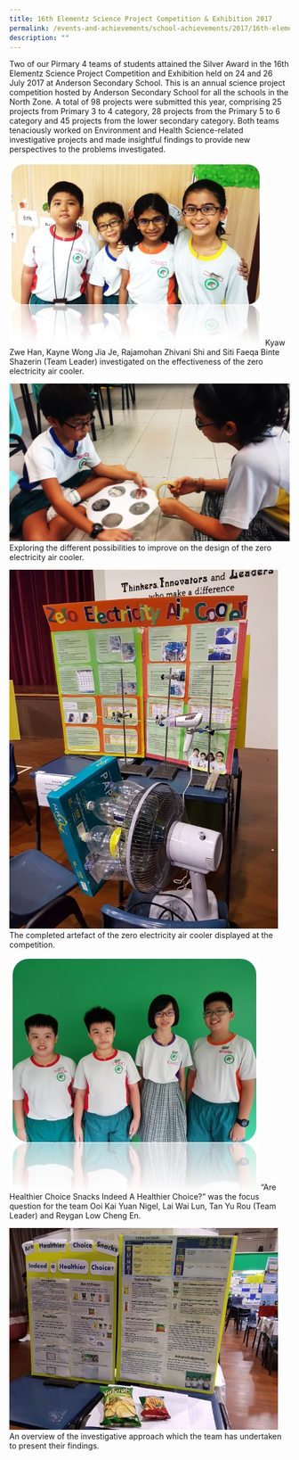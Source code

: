 ```yaml
---
title: 16th Elementz Science Project Competition & Exhibition 2017
permalink: /events-and-achievements/school-achievements/2017/16th-elementz-science-project/
description: ""
---
```

Two of our Pirmary 4 teams of students attained the Silver Award in the 16th Elementz Science Project Competition and Exhibition held on 24 and 26 July 2017 at Anderson Secondary School. This is an annual science project competition hosted by Anderson Secondary School for all the schools in the North Zone. A total of 98 projects were submitted this year, comprising 25 projects from Primary 3 to 4 category, 28 projects from the Primary 5 to 6 category and 45 projects from the lower secondary category. Both teams tenaciously worked on Environment and Health Science-related investigative projects and made insightful findings to provide new perspectives to the problems investigated.

![](/images/16elementz1.jpg)
Kyaw Zwe Han, Kayne Wong Jia Je, Rajamohan Zhivani Shi and Siti Faeqa Binte Shazerin (Team Leader) investigated on the effectiveness of the zero electricity air cooler.

![](/images/16elementz2.jpg)
Exploring the different possibilities to improve on the design of the zero electricity air cooler.

![](/images/16elementz3.jpg)
The completed artefact of the zero electricity air cooler displayed at the competition.

![](/images/16elementz4.jpg)
“Are Healthier Choice Snacks Indeed A Healthier Choice?” was the focus question for the team Ooi Kai Yuan Nigel, Lai Wai Lun, Tan Yu Rou (Team Leader) and Reygan Low Cheng En.

![](/images/16elementz5.jpg)
An overview of the investigative approach which the team has undertaken to present their findings.
